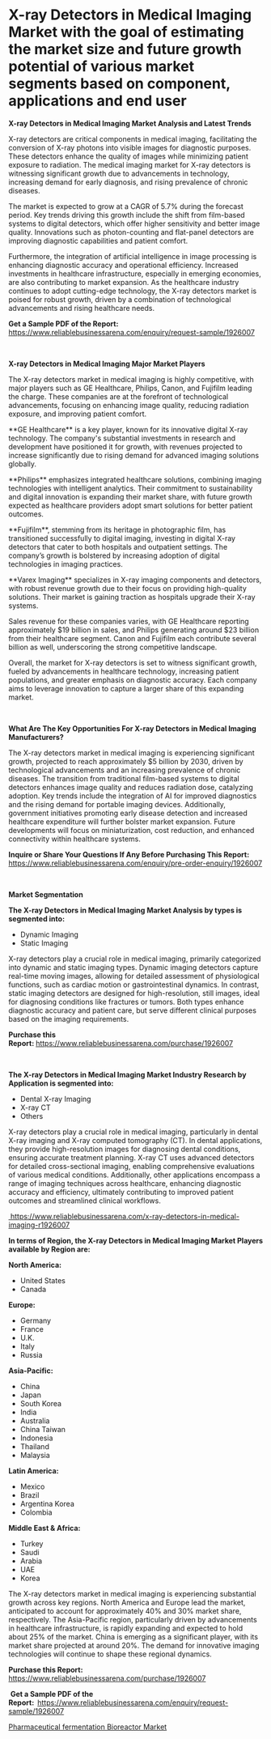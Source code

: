 <p><h1>X-ray Detectors in Medical Imaging Market with the goal of estimating the market size and future growth potential of various market segments based on component, applications and end user</h1></p><p><strong>X-ray Detectors in Medical Imaging Market Analysis and Latest Trends</strong></p>
<p><p>X-ray detectors are critical components in medical imaging, facilitating the conversion of X-ray photons into visible images for diagnostic purposes. These detectors enhance the quality of images while minimizing patient exposure to radiation. The medical imaging market for X-ray detectors is witnessing significant growth due to advancements in technology, increasing demand for early diagnosis, and rising prevalence of chronic diseases.</p><p>The market is expected to grow at a CAGR of 5.7% during the forecast period. Key trends driving this growth include the shift from film-based systems to digital detectors, which offer higher sensitivity and better image quality. Innovations such as photon-counting and flat-panel detectors are improving diagnostic capabilities and patient comfort. </p><p>Furthermore, the integration of artificial intelligence in image processing is enhancing diagnostic accuracy and operational efficiency. Increased investments in healthcare infrastructure, especially in emerging economies, are also contributing to market expansion. As the healthcare industry continues to adopt cutting-edge technology, the X-ray detectors market is poised for robust growth, driven by a combination of technological advancements and rising healthcare needs.</p></p>
<p><strong>Get a Sample PDF of the Report:&nbsp;</strong> <a href="https://www.reliablebusinessarena.com/enquiry/request-sample/1926007?utm_campaign=3554&utm_medium=2&utm_source=Github&utm_content=ia&utm_term=28032025&utm_id=x-ray-detectors-in-medical-imaging">https://www.reliablebusinessarena.com/enquiry/request-sample/1926007</a></p>
<p>&nbsp;</p>
<p><strong>X-ray Detectors in Medical Imaging Major Market Players</strong></p>
<p><p>The X-ray detectors market in medical imaging is highly competitive, with major players such as GE Healthcare, Philips, Canon, and Fujifilm leading the charge. These companies are at the forefront of technological advancements, focusing on enhancing image quality, reducing radiation exposure, and improving patient comfort.</p><p>**GE Healthcare** is a key player, known for its innovative digital X-ray technology. The company's substantial investments in research and development have positioned it for growth, with revenues projected to increase significantly due to rising demand for advanced imaging solutions globally.</p><p>**Philips** emphasizes integrated healthcare solutions, combining imaging technologies with intelligent analytics. Their commitment to sustainability and digital innovation is expanding their market share, with future growth expected as healthcare providers adopt smart solutions for better patient outcomes.</p><p>**Fujifilm**, stemming from its heritage in photographic film, has transitioned successfully to digital imaging, investing in digital X-ray detectors that cater to both hospitals and outpatient settings. The company’s growth is bolstered by increasing adoption of digital technologies in imaging practices.</p><p>**Varex Imaging** specializes in X-ray imaging components and detectors, with robust revenue growth due to their focus on providing high-quality solutions. Their market is gaining traction as hospitals upgrade their X-ray systems.</p><p>Sales revenue for these companies varies, with GE Healthcare reporting approximately $19 billion in sales, and Philips generating around $23 billion from their healthcare segment. Canon and Fujifilm each contribute several billion as well, underscoring the strong competitive landscape.</p><p>Overall, the market for X-ray detectors is set to witness significant growth, fueled by advancements in healthcare technology, increasing patient populations, and greater emphasis on diagnostic accuracy. Each company aims to leverage innovation to capture a larger share of this expanding market.</p></p>
<p>&nbsp;</p>
<p><strong>What Are The Key Opportunities For X-ray Detectors in Medical Imaging Manufacturers?</strong></p>
<p><p>The X-ray detectors market in medical imaging is experiencing significant growth, projected to reach approximately $5 billion by 2030, driven by technological advancements and an increasing prevalence of chronic diseases. The transition from traditional film-based systems to digital detectors enhances image quality and reduces radiation dose, catalyzing adoption. Key trends include the integration of AI for improved diagnostics and the rising demand for portable imaging devices. Additionally, government initiatives promoting early disease detection and increased healthcare expenditure will further bolster market expansion. Future developments will focus on miniaturization, cost reduction, and enhanced connectivity within healthcare systems.</p></p>
<p><strong>Inquire or Share Your Questions If Any Before Purchasing This Report:</strong> <a href="https://www.reliablebusinessarena.com/enquiry/pre-order-enquiry/1926007?utm_campaign=3554&utm_medium=2&utm_source=Github&utm_content=ia&utm_term=28032025&utm_id=x-ray-detectors-in-medical-imaging">https://www.reliablebusinessarena.com/enquiry/pre-order-enquiry/1926007</a></p>
<p>&nbsp;</p>
<p><strong>Market Segmentation</strong></p>
<p><strong>The X-ray Detectors in Medical Imaging Market Analysis by types is segmented into:</strong></p>
<p><ul><li>Dynamic Imaging</li><li>Static Imaging</li></ul></p>
<p><p>X-ray detectors play a crucial role in medical imaging, primarily categorized into dynamic and static imaging types. Dynamic imaging detectors capture real-time moving images, allowing for detailed assessment of physiological functions, such as cardiac motion or gastrointestinal dynamics. In contrast, static imaging detectors are designed for high-resolution, still images, ideal for diagnosing conditions like fractures or tumors. Both types enhance diagnostic accuracy and patient care, but serve different clinical purposes based on the imaging requirements.</p></p>
<p><strong>Purchase this Report:&nbsp;</strong><a href="https://www.reliablebusinessarena.com/purchase/1926007?utm_campaign=3554&utm_medium=2&utm_source=Github&utm_content=ia&utm_term=28032025&utm_id=x-ray-detectors-in-medical-imaging">https://www.reliablebusinessarena.com/purchase/1926007</a></p>
<p>&nbsp;</p>
<p><strong>The X-ray Detectors in Medical Imaging Market Industry Research by Application is segmented into:</strong></p>
<p><ul><li>Dental X-ray Imaging</li><li>X-ray CT</li><li>Others</li></ul></p>
<p><p>X-ray detectors play a crucial role in medical imaging, particularly in dental X-ray imaging and X-ray computed tomography (CT). In dental applications, they provide high-resolution images for diagnosing dental conditions, ensuring accurate treatment planning. X-ray CT uses advanced detectors for detailed cross-sectional imaging, enabling comprehensive evaluations of various medical conditions. Additionally, other applications encompass a range of imaging techniques across healthcare, enhancing diagnostic accuracy and efficiency, ultimately contributing to improved patient outcomes and streamlined clinical workflows.</p></p>
<p><a href="https://www.reliablebusinessarena.com/x-ray-detectors-in-medical-imaging-r1926007?utm_campaign=3554&utm_medium=2&utm_source=Github&utm_content=ia&utm_term=28032025&utm_id=x-ray-detectors-in-medical-imaging">&nbsp;https://www.reliablebusinessarena.com/x-ray-detectors-in-medical-imaging-r1926007</a></p>
<p><strong>In terms of Region, the X-ray Detectors in Medical Imaging Market Players available by Region are:</strong></p>
<p>
    <p> <strong> North America: </strong>
        <ul>
            <li>United States</li>
            <li>Canada</li>
        </ul>
        </p> 
    <p> <strong> Europe: </strong>
        <ul>
            <li>Germany</li>
            <li>France</li>
            <li>U.K.</li>
            <li>Italy</li>
            <li>Russia</li>
        </ul>
        </p> 
    <p> <strong> Asia-Pacific: </strong>
        <ul>
            <li>China</li>
            <li>Japan</li>
            <li>South Korea</li>
            <li>India</li>
            <li>Australia</li>
            <li>China Taiwan</li>
            <li>Indonesia</li>
            <li>Thailand</li>
            <li>Malaysia</li>
        </ul>
        </p> 
    <p> <strong> Latin America: </strong>
        <ul>
            <li>Mexico</li>
            <li>Brazil</li>
            <li>Argentina Korea</li>
            <li>Colombia</li>
        </ul>
        </p> 
    <p> <strong> Middle East & Africa: </strong>
        <ul>
            <li>Turkey</li>
            <li>Saudi</li>
            <li>Arabia</li>
            <li>UAE</li>
            <li>Korea</li>
        </ul>
    </p>
    </p>
<p><p>The X-ray detectors market in medical imaging is experiencing substantial growth across key regions. North America and Europe lead the market, anticipated to account for approximately 40% and 30% market share, respectively. The Asia-Pacific region, particularly driven by advancements in healthcare infrastructure, is rapidly expanding and expected to hold about 25% of the market. China is emerging as a significant player, with its market share projected at around 20%. The demand for innovative imaging technologies will continue to shape these regional dynamics.</p></p>
<p><strong>Purchase this Report: </strong><a href="https://www.reliablebusinessarena.com/purchase/1926007?utm_campaign=3554&utm_medium=2&utm_source=Github&utm_content=ia&utm_term=28032025&utm_id=x-ray-detectors-in-medical-imaging">https://www.reliablebusinessarena.com/purchase/1926007</a></p>
<p>&nbsp;<strong>Get a Sample PDF of the Report:&nbsp;&nbsp;</strong><a href="https://www.reliablebusinessarena.com/enquiry/request-sample/1926007?utm_campaign=3554&utm_medium=2&utm_source=Github&utm_content=ia&utm_term=28032025&utm_id=x-ray-detectors-in-medical-imaging">https://www.reliablebusinessarena.com/enquiry/request-sample/1926007</a></p>
<p><strong></strong></p>
<p><p><a href="https://github.com/rosalinebhakta48/Market-Research-Report-List-1/blob/main/pharmaceutical-fermentation-bioreactor-market.md?utm_campaign=3554&utm_medium=2&utm_source=Github&utm_content=ia&utm_term=28032025&utm_id=x-ray-detectors-in-medical-imaging">Pharmaceutical fermentation Bioreactor Market</a></p></p>